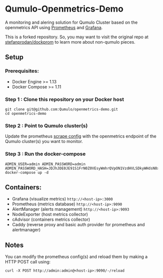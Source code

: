 Qumulo-Openmetrics-Demo
========

A monitoring and alering solution for Qumulo Cluster based on the openmetrics API using [Prometheus](https://prometheus.io/) and [Grafana](http://grafana.org/).

This is a forked repository. So, you may want to visit the original repo at [stefanprodan/dockprom](https://github.com/stefanprodan/dockprom) to learn more about non-qumulo pieces.

## Setup

### Prerequisites:

* Docker Engine >= 1.13
* Docker Compose >= 1.11


### Step 1 : Clone this repository on your Docker host
```
git clone git@github.com:Qumulo/openmetrics-demo.git
cd openmetrics-demo
```


### Step 2 : Point to Qumulo cluster(s)
Update the prometheus [scrape config](/prometheus/prometheus.yml#L21-L21) with the openmetrics endpoint of the Qumulo cluster(s) you want to monitor.


### Step 3 : Run the docker-compose
```
ADMIN_USER=admin ADMIN_PASSWORD=admin ADMIN_PASSWORD_HASH=JDJhJDE0JE91S1FrN0Z0VEsyWmhrQVpON1VzdHVLSDkyWHdsN0xNbEZYdnNIZm1pb2d1blg4Y09mL0ZP docker-compose up -d
```


## Containers:
* Grafana (visualize metrics) `http://<host-ip>:3000`
* Prometheus (metrics database) `http://<host-ip>:9090`
* AlertManager (alerts management) `http://<host-ip>:9093`
* NodeExporter (host metrics collector)
* cAdvisor (containers metrics collector)
* Caddy (reverse proxy and basic auth provider for prometheus and alertmanager)


## Notes
You can modify the prometheus config(s) and reload them by making a HTTP POST call using:
```
curl -X POST http://admin:admin@<host-ip>:9090/-/reload
```